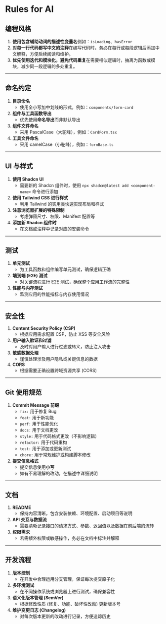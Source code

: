 # Rules for AI
## 编程风格

1. **使用包含辅助动词的描述性变量名**例如：`isLoading`、`hasError`
2. **对每一行代码都写中文的注释**在编写代码时，务必在每行或每段逻辑后添加中文解释，方便后续阅读和维护。
3. **优先使用迭代和模块化，避免代码重复**在需要相似逻辑时，抽离为函数或模块，减少同一段逻辑的多处重复。

---

## 命名约定

1. **目录命名**
    - 使用全小写加中划线的形式，例如：`components/form-card`
2. **组件与工具函数导出**
    - 优先使用**命名导出**而非默认导出
3. **组件文件命名**
    - 采用 PascalCase（大驼峰），例如：`CardForm.tsx`
4. **工具文件命名**
    - 采用 camelCase（小驼峰），例如：`formBase.ts`

---

## UI 与样式

1. **使用 Shadcn UI** 
    - 需要新的 Shadcn 组件时，使用 `npx shadcn@latest add <component-name>` 命令进行添加
2. **使用 Tailwind CSS 进行样式**
    - 利用 Tailwind 的实用类快速实现布局和样式
3. **注意浏览器扩展的特殊限制**
    - 考虑弹窗尺寸、权限、Manifest 配置等
4. **添加新 Shadcn 组件时**
    - 在文档或注释中记录对应的安装命令

---

## 测试

1. **单元测试**
    - 为工具函数和组件编写单元测试，确保逻辑正确
2. **端到端 (E2E) 测试**
    - 对关键流程进行 E2E 测试，确保整个应用工作流的完整性
3. **性能与内存测试**
    - 监测应用的性能指标与内存使用情况

---

## 安全性

1. **Content Security Policy (CSP)**
    - 根据应用需求配置 CSP，防止 XSS 等安全风险
2. **用户输入验证和过滤**
    - 及时对用户输入进行过滤或转义，防止注入攻击
3. **敏感数据处理**
    - 谨慎处理涉及用户隐私或关键信息的数据
4. **CORS**
    - 根据需要正确设置跨域资源共享 (CORS)

---

## Git 使用规范

1. **Commit Message 前缀**
    - `fix:` 用于修复 Bug
    - `feat:` 用于新功能
    - `perf:` 用于性能优化
    - `docs:` 用于文档更改
    - `style:` 用于代码格式更改（不影响逻辑）
    - `refactor:` 用于代码重构
    - `test:` 用于添加或更新测试
    - `chore:` 用于常规维护或构建脚本修改
2. **提交信息格式**
    - 提交信息使用**小写**
    - 如有不易理解的改动，在描述中详细说明

---

## 文档

1. **README**
    - 保持内容清晰，包含安装依赖、环境配置、启动项目等说明
2. **API 交互与数据流**
    - 需要清晰记录接口的请求方式、参数、返回值以及数据在前后端的流转
3. **权限需求**
    - 若需额外权限或敏感操作，务必在文档中标注并解释

---

## 开发流程

1. **版本控制**
    - 在开发中合理运用分支管理，保证每次提交原子化
2. **多环境测试**
    - 在不同操作系统或浏览器上进行测试，确保兼容性
3. **语义化版本管理 (SemVer)**
    - 根据修改性质 (修复、功能、破坏性改动) 更新版本号
4. **维护变更日志 (Changelog)**
    - 对每次版本更新的改动进行记录，方便追踪历史
